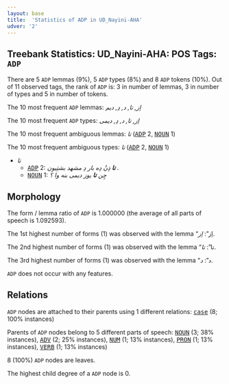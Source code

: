 ```yaml
---
layout: base
title:  'Statistics of ADP in UD_Nayini-AHA'
udver: '2'
---
```


## Treebank Statistics: UD_Nayini-AHA: POS Tags: `ADP`

There are 5 `ADP` lemmas (9%), 5 `ADP` types (8%) and 8 `ADP` tokens (10%).
Out of 11 observed tags, the rank of `ADP` is: 3 in number of lemmas, 3 in number of types and 5 in number of tokens.

The 10 most frequent `ADP` lemmas: <em>اِز, تا, د, دِ, دیم</em>

The 10 most frequent `ADP` types:  <em>اِز, تا, د, دِ, دیمی</em>

The 10 most frequent ambiguous lemmas: <em>تا</em> (<tt><a href="nyq_aha-pos-ADP.html">ADP</a></tt> 2, <tt><a href="nyq_aha-pos-NOUN.html">NOUN</a></tt> 1)

The 10 most frequent ambiguous types:  <em>تا</em> (<tt><a href="nyq_aha-pos-ADP.html">ADP</a></tt> 2, <tt><a href="nyq_aha-pos-NOUN.html">NOUN</a></tt> 1)


* <em>تا</em>
  * <tt><a href="nyq_aha-pos-ADP.html">ADP</a></tt> 2: <em><b>تا</b> ذِنُ دِه بار دِ مشهد بشتِیون .</em>
  * <tt><a href="nyq_aha-pos-NOUN.html">NOUN</a></tt> 1: <em>چِن <b>تا</b> یوز دیمی بنه وا ؟</em>

## Morphology

The form / lemma ratio of `ADP` is 1.000000 (the average of all parts of speech is 1.092593).

The 1st highest number of forms (1) was observed with the lemma “اِز”: <em>اِز</em>.

The 2nd highest number of forms (1) was observed with the lemma “تا”: <em>تا</em>.

The 3rd highest number of forms (1) was observed with the lemma “د”: <em>د</em>.

`ADP` does not occur with any features.


## Relations

`ADP` nodes are attached to their parents using 1 different relations: <tt><a href="nyq_aha-dep-case.html">case</a></tt> (8; 100% instances)

Parents of `ADP` nodes belong to 5 different parts of speech: <tt><a href="nyq_aha-pos-NOUN.html">NOUN</a></tt> (3; 38% instances), <tt><a href="nyq_aha-pos-ADV.html">ADV</a></tt> (2; 25% instances), <tt><a href="nyq_aha-pos-NUM.html">NUM</a></tt> (1; 13% instances), <tt><a href="nyq_aha-pos-PRON.html">PRON</a></tt> (1; 13% instances), <tt><a href="nyq_aha-pos-VERB.html">VERB</a></tt> (1; 13% instances)

8 (100%) `ADP` nodes are leaves.

The highest child degree of a `ADP` node is 0.

